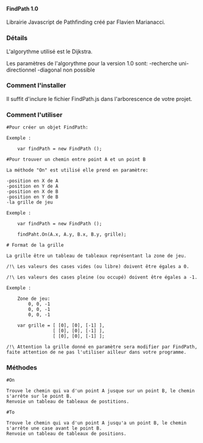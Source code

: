 #### FindPath 1.0

Librairie Javascript de Pathfinding créé par Flavien Marianacci.

### Détails

L'algorythme utilisé est le Dijkstra.

Les paramètres de l'algorythme pour la version 1.0 sont:
	-recherche uni-directionnel
	-diagonal non possible

### Comment l'installer

Il suffit d'inclure le fichier FindPath.js dans l'arborescence de votre projet.

### Comment l'utiliser

	#Pour créer un objet FindPath:

	Exemple : 
	
		var findPath = new FindPath ();
	
	#Pour trouver un chemin entre point A et un point B
	
	La méthode "On" est utilisé elle prend en paramètre:
	
	-position en X de A
	-position en Y de A
	-position en X de B
	-position en Y de B
	-la grille de jeu
	
	Exemple : 
	
		var findPath = new FindPath ();
	
		findPaht.On(A.x, A.y, B.x, B.y, grille);
	
	# Format de la grille
	
	La grille être un tableau de tableaux représentant la zone de jeu.

	/!\ Les valeurs des cases vides (ou libre) doivent être égales a 0.
	
	/!\ Les valeurs des cases pleine (ou occupé) doivent être égales a -1.
	
	Exemple : 
		
		Zone de jeu: 
			0, 0, -1
			0, 0, -1
			0, 0, -1
	
		var grille = [ [0], [0], [-1] ], 
					 [ [0], [0], [-1] ],
					 [ [0], [0], [-1] ];

	/!\ Attention la grille donné en paramètre sera modifier par FindPath, faite attention de ne pas l'utiliser ailleur dans votre programme.

### Méthodes

	#On

	Trouve le chemin qui va d'un point A jusque sur un point B, le chemin s'arrête sur le point B.
	Renvoie un tableau de tableaux de postitions.

	#To 

	Trouve le chemin qui va d'un point A jusqu'a un point B, le chemin s'arrête une case avant le point B.
	Renvoie un tableau de tableaux de positions.